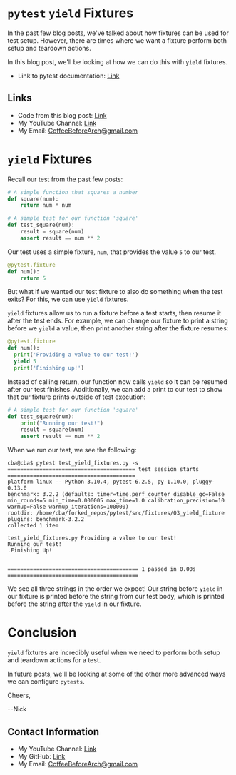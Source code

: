 # `pytest` `yield` Fixtures

In the past few blog posts, we've talked about how fixtures can be used for test setup. However, there are times where we want a fixture perform both setup and teardown actions.

In this blog post, we'll be looking at how we can do this with `yield` fixtures.

- Link to pytest documentation: [Link](https://docs.pytest.org/en/7.1.x/)

## Links

- Code from this blog post: [Link](https://github.com/CoffeeBeforeArch/pytest/tree/main/src/fixtures/03_yield_fixtures)
- My YouTube Channel: [Link](https://www.youtube.com/coffeebeforearch)
- My Email: CoffeeBeforeArch@gmail.com

# `yield` Fixtures

Recall our test from the past few posts:

```python
# A simple function that squares a number
def square(num):
    return num * num

# A simple test for our function 'square'
def test_square(num):
    result = square(num)
    assert result == num ** 2

```

Our test uses a simple fixture, `num`, that provides the value `5` to our test.

```python
@pytest.fixture
def num():
    return 5
```

But what if we wanted our test fixture to also do something when the test exits? For this, we can use `yield` fixtures.

`yield` fixtures allow us to run a fixture before a test starts, then resume it after the test ends. For example, we can change our fixture to print a string before we `yield` a value, then print another string after the fixture resumes:

```python
@pytest.fixture
def num():
  print('Providing a value to our test!')
  yield 5
  print('Finishing up!')
```

Instead of calling return, our function now calls `yield` so it can be resumed after our test finishes. Additionally, we can add a print to our test to show that our fixture prints outside of test execution:

```python
# A simple test for our function 'square'
def test_square(num):
    print("Running our test!")
    result = square(num)
    assert result == num ** 2

```

When we run our test, we see the following:

```
cba@cba$ pytest test_yield_fixtures.py -s
======================================== test session starts ========================================
platform linux -- Python 3.10.4, pytest-6.2.5, py-1.10.0, pluggy-0.13.0
benchmark: 3.2.2 (defaults: timer=time.perf_counter disable_gc=False min_rounds=5 min_time=0.000005 max_time=1.0 calibration_precision=10 warmup=False warmup_iterations=100000)
rootdir: /home/cba/forked_repos/pytest/src/fixtures/03_yield_fixture
plugins: benchmark-3.2.2
collected 1 item                                                                                    

test_yield_fixtures.py Providing a value to our test!
Running our test!
.Finishing Up!


========================================= 1 passed in 0.00s =========================================
```

We see all three strings in the order we expect! Our string before `yield` in our fixture is printed before the string from our test body, which is printed before the string after the `yield` in our fixture.

# Conclusion

`yield` fixtures are incredibly useful when we need to perform both setup and teardown actions for a test.

In future posts, we'll be looking at some of the other more advanced ways we can configure `pytests`.

Cheers,

--Nick

## Contact Information

- My YouTube Channel: [Link](https://www.youtube.com/coffeebeforearch)
- My GitHub: [Link](https://github.com/CoffeeBeforeArch)
- My Email: CoffeeBeforeArch@gmail.com

